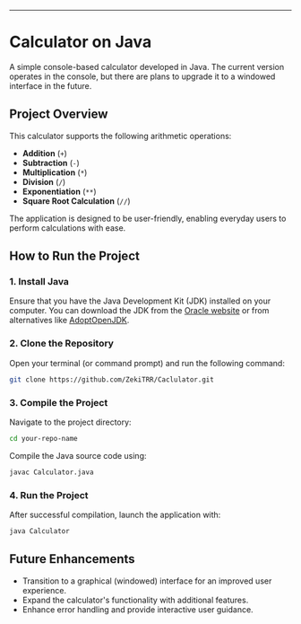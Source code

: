 ---

# Calculator on Java

A simple console-based calculator developed in Java. The current version operates in the console, but there are plans to upgrade it to a windowed interface in the future.

## Project Overview

This calculator supports the following arithmetic operations:

- **Addition** (`+`)
- **Subtraction** (`-`)
- **Multiplication** (`*`)
- **Division** (`/`)
- **Exponentiation** (`**`)
- **Square Root Calculation** (`//`)

The application is designed to be user-friendly, enabling everyday users to perform calculations with ease.

## How to Run the Project

### 1. Install Java

Ensure that you have the Java Development Kit (JDK) installed on your computer. You can download the JDK from the [Oracle website](https://www.oracle.com/java/technologies/javase-downloads.html) or from alternatives like [AdoptOpenJDK](https://adoptopenjdk.net/).

### 2. Clone the Repository

Open your terminal (or command prompt) and run the following command:

```bash
git clone https://github.com/ZekiTRR/Caclulator.git
```


### 3. Compile the Project

Navigate to the project directory:

```bash
cd your-repo-name
```

Compile the Java source code using:

```bash
javac Calculator.java
```

### 4. Run the Project

After successful compilation, launch the application with:

```bash
java Calculator
```


## Future Enhancements

- Transition to a graphical (windowed) interface for an improved user experience.
- Expand the calculator's functionality with additional features.
- Enhance error handling and provide interactive user guidance.

